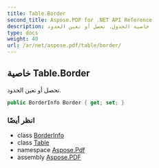 ```yaml
---
title: Table.Border
second_title: Aspose.PDF for .NET API Reference
description: خاصية الجدول. تحصل أو تعين الحدود
type: docs
weight: 40
url: /ar/net/aspose.pdf/table/border/
---
```

## خاصية Table.Border

تحصل أو تعين الحدود.

```csharp
public BorderInfo Border { get; set; }
```

### انظر أيضًا

* class [BorderInfo](../../borderinfo/)
* class [Table](../)
* namespace [Aspose.Pdf](../../../aspose.pdf/)
* assembly [Aspose.PDF](../../../)
